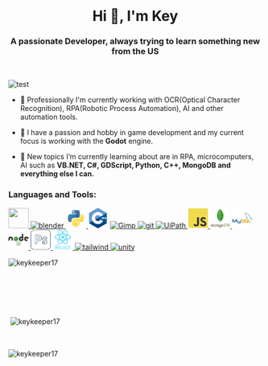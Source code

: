 <!--
# Hi there 👋 

I am a developer, game developer


## Skill and Experience
* HTML, CSS, JavaScript
### werwer

<!--
**Keykeeper17/Keykeeper17** is a ✨ _special_ ✨ repository because its `README.md` (this file) appears on your GitHub profile.

Here are some ideas to get you started:

- 🔭 I’m currently working on ...
- 🌱 I’m currently learning ...
- 👯 I’m looking to collaborate on ...
- 🤔 I’m looking for help with ...
- 💬 Ask me about ...
- 📫 How to reach me: ...
- 😄 Pronouns: ...
- ⚡ Fun fact: ...


:grinning: 

Below is a test to customize my readme file.

<!-- [![Anurag's GitHub stats](https://github-readme-stats.vercel.app/api?username=)](https://github.com/anuraghazra/github-readme-stats)--

[![Anurag's GitHub stats](https://github-readme-stats.vercel.app/api?username=Keykeeper17&theme=dark)](https://github.com/anuraghazra/github-readme-stats)

<hr>

Below displays my language statistics from my public repositories:

[![Top Langs](https://github-readme-stats.vercel.app/api/top-langs/?username=keykeeper17&layout=compact&theme=dark)](https://github.com/anuraghazra/github-readme-stats)


<br><hr><br>
-->


<img  aligh="center" src="ezgif-3-5a2ece833fc4-1.gif" alt="">

<h1 align="center">Hi 👋, I'm Key</h1>
<h3 align="center">A passionate Developer, always trying to learn something new from the US</h3>

<br>

<p align="left"> <img src="https://komarev.com/ghpvc/?username=keykeeper17&label=Profile%20views&color=0e75b6&style=flat" alt="test" /> </p>

- 💼 Professionally I'm currently working with OCR(Optical Character Recognition), RPA(Robotic Process Automation), AI and other automation tools. 

- 🔭 I have a passion and hobby in game development and my current focus is working with the **Godot** engine.

- 🌱 New topics I’m currently learning about are in RPA, microcomputers, AI such as **VB.NET, C#, GDScript, Python, C++, MongoDB and everything else I can.** 

<!--
<h3 align="left">Connect with me:</h3>
<p align="left">
<a href="https://www.linkedin.com/in/myname/" target="blank"><img align="center" src="https://raw.githubusercontent.com/rahuldkjain/github-profile-readme-generator/master/src/images/icons/Social/linked-in-alt.svg" alt="test" height="30" width="40" /></a>
<a href="https://discord.gg/myname" target="blank"><img align="center" src="https://raw.githubusercontent.com/rahuldkjain/github-profile-readme-generator/master/src/images/icons/Social/discord.svg" alt="test" height="30" width="40" /></a>
</p>
-->

<h3 align="left">Languages and Tools:</h3> 
<p align="left"> <a href="https://godotengine.org/" target="_blank" rel="noreferrer"> <img src="https://upload.wikimedia.org/wikipedia/commons/6/6a/Godot_icon.svg" alt="" width="40" height="40"/> </a> <a href="https://www.blender.org/" target="_blank" rel="noreferrer"> <img src="https://download.blender.org/branding/community/blender_community_badge_white.svg" alt="blender" width="40" height="40"/> </a> <a href="https://www.w3schools.com/cpp/" target="_blank" rel="noreferrer"> </a> <a href="https://www.python.org" target="_blank" rel="noreferrer"> <img src="https://raw.githubusercontent.com/devicons/devicon/master/icons/python/python-original.svg" alt="python" width="40" height="40"/> </a> <img src="https://raw.githubusercontent.com/devicons/devicon/master/icons/cplusplus/cplusplus-original.svg" alt="cplusplus" width="40" height="40"/> </a> <a href="https://www.gimp.org/" target="_blank" rel="noreferrer"> <img src="https://upload.wikimedia.org/wikipedia/commons/4/45/The_GIMP_icon_-_gnome.svg" alt="Gimp" width="40" height="40"/> </a> <a href="https://git-scm.com/" target"_blank" rel="noreferrer"> <img src="https://www.vectorlogo.zone/logos/git-scm/git-scm-icon.svg" alt="git" width="40" height="40"/> </a> <a href="https://www.uipath.com/" target"_blank" rel="noreferrer"> <img src="https://cdn.worldvectorlogo.com/logos/uipath-3.svg" alt="UiPath" width="40" height="40"/> </a> <a href="https://developer.mozilla.org/en-US/docs/Web/JavaScript" target="_blank" rel="noreferrer"> <img src="https://raw.githubusercontent.com/devicons/devicon/master/icons/javascript/javascript-original.svg" alt="javascript" width="40" height="40"/> </a> <a href="https://www.mongodb.com/" target="_blank" rel="noreferrer"> <img src="https://raw.githubusercontent.com/devicons/devicon/master/icons/mongodb/mongodb-original-wordmark.svg" alt="mongodb" width="40" height="40"/> </a> <a href="https://www.mysql.com/" target="_blank" rel="noreferrer"> <img src="https://raw.githubusercontent.com/devicons/devicon/master/icons/mysql/mysql-original-wordmark.svg" alt="mysql" width="40" height="40"/> </a> <a href="https://nodejs.org" target="_blank" rel="noreferrer"> <img src="https://raw.githubusercontent.com/devicons/devicon/master/icons/nodejs/nodejs-original-wordmark.svg" alt="nodejs" width="40" height="40"/> </a> <a href="https://www.photoshop.com/en" target="_blank" rel="noreferrer"> <img src="https://raw.githubusercontent.com/devicons/devicon/master/icons/photoshop/photoshop-line.svg" alt="photoshop" width="40" height="40"/> <a href="https://reactjs.org/" target="_blank" rel="noreferrer"> <img src="https://raw.githubusercontent.com/devicons/devicon/master/icons/react/react-original-wordmark.svg" alt="react" width="40" height="40"/> </a> <a href="https://tailwindcss.com/" target="_blank" rel="noreferrer"> <img src="https://www.vectorlogo.zone/logos/tailwindcss/tailwindcss-icon.svg" alt="tailwind" width="40" height="40"/> </a> <a href="https://unity.com/" target="_blank" rel="noreferrer"> <img src="https://www.vectorlogo.zone/logos/unity3d/unity3d-icon.svg" alt="unity" width="40" height="40"/> </a> </p>

<p><img align="left" src="https://github-readme-stats.vercel.app/api/top-langs?username=keykeeper17&show_icons=true&locale=en&layout=compact&theme=dark" alt="keykeeper17" /></p>

<br><br><br><br><br><br>

<p>&nbsp;<img align="center" src="https://github-readme-stats.vercel.app/api?username=keykeeper17&show_icons=true&locale=en&theme=dark" alt="keykeeper17" /></p>

<br>

<p><img align="center" src="https://github-readme-streak-stats.herokuapp.com/?user=keykeeper17&theme=dark" alt="keykeeper17" /></p>


